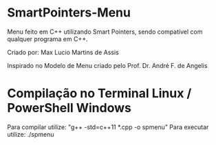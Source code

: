# SmartPointers-Menu
Menu feito em C++ utilizando Smart Pointers, sendo compatível com qualquer programa em C++.

Criado por: Max Lucio Martins de Assis

Inspirado no Modelo de Menu criado pelo Prof. Dr. André F. de Angelis

# Compilação no Terminal Linux / PowerShell Windows

Para compilar utilize: "g++ -std=c++11 *.cpp -o spmenu"
Para executar utilize: ./spmenu
